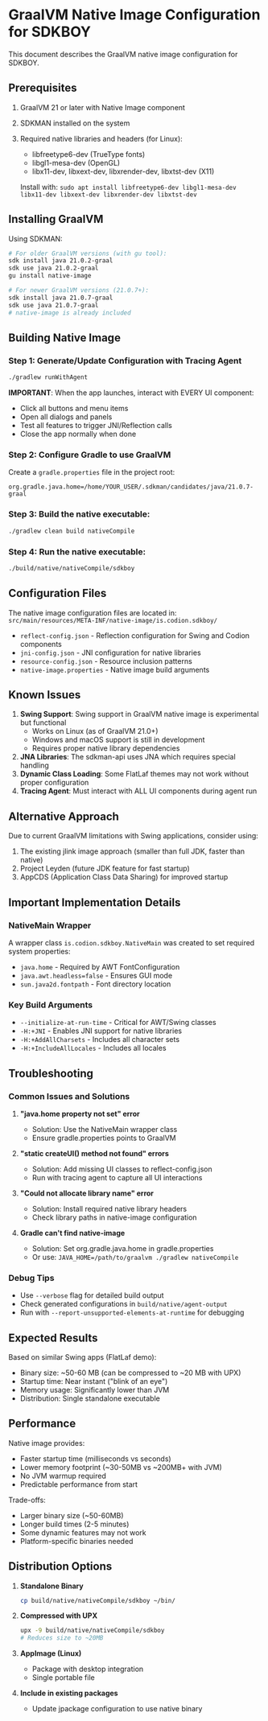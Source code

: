 # GraalVM Native Image Configuration for SDKBOY

This document describes the GraalVM native image configuration for SDKBOY.

## Prerequisites

1. GraalVM 21 or later with Native Image component
2. SDKMAN installed on the system
3. Required native libraries and headers (for Linux):
   - libfreetype6-dev (TrueType fonts)
   - libgl1-mesa-dev (OpenGL)
   - libx11-dev, libxext-dev, libxrender-dev, libxtst-dev (X11)
   
   Install with: `sudo apt install libfreetype6-dev libgl1-mesa-dev libx11-dev libxext-dev libxrender-dev libxtst-dev`

## Installing GraalVM

Using SDKMAN:
```bash
# For older GraalVM versions (with gu tool):
sdk install java 21.0.2-graal
sdk use java 21.0.2-graal
gu install native-image

# For newer GraalVM versions (21.0.7+):
sdk install java 21.0.7-graal
sdk use java 21.0.7-graal
# native-image is already included
```

## Building Native Image

### Step 1: Generate/Update Configuration with Tracing Agent
```bash
./gradlew runWithAgent
```
**IMPORTANT**: When the app launches, interact with EVERY UI component:
- Click all buttons and menu items
- Open all dialogs and panels
- Test all features to trigger JNI/Reflection calls
- Close the app normally when done

### Step 2: Configure Gradle to use GraalVM
Create a `gradle.properties` file in the project root:
```properties
org.gradle.java.home=/home/YOUR_USER/.sdkman/candidates/java/21.0.7-graal
```

### Step 3: Build the native executable:
```bash
./gradlew clean build nativeCompile
```

### Step 4: Run the native executable:
```bash
./build/native/nativeCompile/sdkboy
```

## Configuration Files

The native image configuration files are located in:
`src/main/resources/META-INF/native-image/is.codion.sdkboy/`

- `reflect-config.json` - Reflection configuration for Swing and Codion components
- `jni-config.json` - JNI configuration for native libraries
- `resource-config.json` - Resource inclusion patterns
- `native-image.properties` - Native image build arguments

## Known Issues

1. **Swing Support**: Swing support in GraalVM native image is experimental but functional
   - Works on Linux (as of GraalVM 21.0+)
   - Windows and macOS support is still in development
   - Requires proper native library dependencies
2. **JNA Libraries**: The sdkman-api uses JNA which requires special handling
3. **Dynamic Class Loading**: Some FlatLaf themes may not work without proper configuration
4. **Tracing Agent**: Must interact with ALL UI components during agent run

## Alternative Approach

Due to current GraalVM limitations with Swing applications, consider using:
1. The existing jlink image approach (smaller than full JDK, faster than native)
2. Project Leyden (future JDK feature for fast startup)
3. AppCDS (Application Class Data Sharing) for improved startup

## Important Implementation Details

### NativeMain Wrapper
A wrapper class `is.codion.sdkboy.NativeMain` was created to set required system properties:
- `java.home` - Required by AWT FontConfiguration
- `java.awt.headless=false` - Ensures GUI mode
- `sun.java2d.fontpath` - Font directory location

### Key Build Arguments
- `--initialize-at-run-time` - Critical for AWT/Swing classes
- `-H:+JNI` - Enables JNI support for native libraries
- `-H:+AddAllCharsets` - Includes all character sets
- `-H:+IncludeAllLocales` - Includes all locales

## Troubleshooting

### Common Issues and Solutions

1. **"java.home property not set" error**
   - Solution: Use the NativeMain wrapper class
   - Ensure gradle.properties points to GraalVM

2. **"static createUI() method not found" errors**
   - Solution: Add missing UI classes to reflect-config.json
   - Run with tracing agent to capture all UI interactions

3. **"Could not allocate library name" error**
   - Solution: Install required native library headers
   - Check library paths in native-image configuration

4. **Gradle can't find native-image**
   - Solution: Set org.gradle.java.home in gradle.properties
   - Or use: `JAVA_HOME=/path/to/graalvm ./gradlew nativeCompile`

### Debug Tips
- Use `--verbose` flag for detailed build output
- Check generated configurations in `build/native/agent-output`
- Run with `--report-unsupported-elements-at-runtime` for debugging

## Expected Results

Based on similar Swing apps (FlatLaf demo):
- Binary size: ~50-60 MB (can be compressed to ~20 MB with UPX)
- Startup time: Near instant ("blink of an eye")
- Memory usage: Significantly lower than JVM
- Distribution: Single standalone executable

## Performance

Native image provides:
- Faster startup time (milliseconds vs seconds)
- Lower memory footprint (~30-50MB vs ~200MB+ with JVM)
- No JVM warmup required
- Predictable performance from start

Trade-offs:
- Larger binary size (~50-60MB)
- Longer build times (2-5 minutes)
- Some dynamic features may not work
- Platform-specific binaries needed

## Distribution Options

1. **Standalone Binary**
   ```bash
   cp build/native/nativeCompile/sdkboy ~/bin/
   ```

2. **Compressed with UPX**
   ```bash
   upx -9 build/native/nativeCompile/sdkboy
   # Reduces size to ~20MB
   ```

3. **AppImage (Linux)**
   - Package with desktop integration
   - Single portable file

4. **Include in existing packages**
   - Update jpackage configuration to use native binary